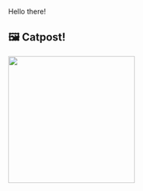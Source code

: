 Hello there!



## 🖼️ Catpost!

<sub>
    <img src="https://cdn2.thecatapi.com/images/owo-uwVe8.jpg" height="256">
</sub>

